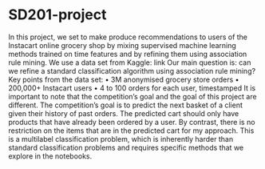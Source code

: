 # SD201-project

In this project, we set to make produce recommendations to users of the Instacart online grocery
shop by mixing supervised machine learning methods trained on time features and by refining them
using association rule mining. We use a data set from Kaggle: link Our main question is: can we
refine a standard classification algorithm using association rule mining?
Key points from the data set:
• 3M anonymised grocery store orders
• 200,000+ Instacart users
• 4 to 100 orders for each user, timestamped
It is important to note that the competition’s goal and the goal of this project are different. The
competition’s goal is to predict the next basket of a client given their history of past orders. The
predicted cart should only have products that have already been ordered by a user. By contrast,
there is no restriction on the items that are in the predicted cart for my approach.
This is a multilabel classification problem, which is inherently harder than standard classification
problems and requires specific methods that we explore in the notebooks.
